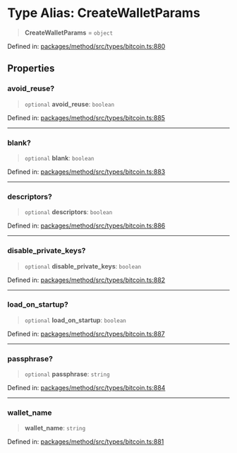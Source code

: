 # Type Alias: CreateWalletParams

> **CreateWalletParams** = `object`

Defined in: [packages/method/src/types/bitcoin.ts:880](https://github.com/dcdpr/did-btcr2-js/blob/4a717493e735221d072999f212891939f4de3f23/packages/method/src/types/bitcoin.ts#L880)

## Properties

### avoid\_reuse?

> `optional` **avoid\_reuse**: `boolean`

Defined in: [packages/method/src/types/bitcoin.ts:885](https://github.com/dcdpr/did-btcr2-js/blob/4a717493e735221d072999f212891939f4de3f23/packages/method/src/types/bitcoin.ts#L885)

***

### blank?

> `optional` **blank**: `boolean`

Defined in: [packages/method/src/types/bitcoin.ts:883](https://github.com/dcdpr/did-btcr2-js/blob/4a717493e735221d072999f212891939f4de3f23/packages/method/src/types/bitcoin.ts#L883)

***

### descriptors?

> `optional` **descriptors**: `boolean`

Defined in: [packages/method/src/types/bitcoin.ts:886](https://github.com/dcdpr/did-btcr2-js/blob/4a717493e735221d072999f212891939f4de3f23/packages/method/src/types/bitcoin.ts#L886)

***

### disable\_private\_keys?

> `optional` **disable\_private\_keys**: `boolean`

Defined in: [packages/method/src/types/bitcoin.ts:882](https://github.com/dcdpr/did-btcr2-js/blob/4a717493e735221d072999f212891939f4de3f23/packages/method/src/types/bitcoin.ts#L882)

***

### load\_on\_startup?

> `optional` **load\_on\_startup**: `boolean`

Defined in: [packages/method/src/types/bitcoin.ts:887](https://github.com/dcdpr/did-btcr2-js/blob/4a717493e735221d072999f212891939f4de3f23/packages/method/src/types/bitcoin.ts#L887)

***

### passphrase?

> `optional` **passphrase**: `string`

Defined in: [packages/method/src/types/bitcoin.ts:884](https://github.com/dcdpr/did-btcr2-js/blob/4a717493e735221d072999f212891939f4de3f23/packages/method/src/types/bitcoin.ts#L884)

***

### wallet\_name

> **wallet\_name**: `string`

Defined in: [packages/method/src/types/bitcoin.ts:881](https://github.com/dcdpr/did-btcr2-js/blob/4a717493e735221d072999f212891939f4de3f23/packages/method/src/types/bitcoin.ts#L881)
